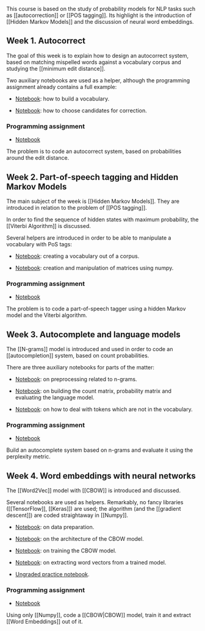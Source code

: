 This course is based on the study of probability models for NLP tasks such as [[autocorrection]] or
[[POS tagging]]. Its highlight is the introduction of [[Hidden Markov Models]] and the discussion
of neural word embeddings.

## Week 1. Autocorrect

The goal of this week is to explain how to design an autocorrect system, based on matching mispelled
words against a vocabulary corpus and studying the [[minimum edit distance]].

Two auxiliary notebooks are used as a helper, although the programming assignment already contains a
full example:

- [Notebook](https://github.com/ber2/coursera/blob/master/nlp-specialization/2-probabilistic-models/week1-vocab-build-demo.ipynb): how to build a vocabulary.

- [Notebook](https://github.com/ber2/coursera/blob/master/nlp-specialization/2-probabilistic-models/week1-candidates-from-edits-demo.ipynb): how to choose candidates for correction.

### Programming assignment

- [Notebook](https://github.com/ber2/coursera/blob/master/nlp-specialization/2-probabilistic-models/week1-autocorrect.ipynb)

The problem is to code an autocorrect system, based on probabilities around the edit distance.

## Week 2. Part-of-speech tagging and Hidden Markov Models

The main subject of the week is [[Hidden Markov Models]]. They are introduced in relation to the problem
of [[POS tagging]].

In order to find the sequence of hidden states with maximum probability, the [[Viterbi Algorithm]] is discussed.

Several helpers are introduced in order to be able to manipulate a vocabulary with PoS tags:

- [Notebook](https://github.com/ber2/coursera/blob/master/nlp-specialization/2-probabilistic-models/week2-tagging-vocabs.ipynb): creating a vocabulary out of a corpus.

- [Notebook](https://github.com/ber2/coursera/blob/master/nlp-specialization/2-probabilistic-models/week2-numpy-tags-demo.ipynb): creation and manipulation of matrices using numpy.

### Programming assignment

- [Notebook](https://github.com/ber2/coursera/blob/master/nlp-specialization/2-probabilistic-models/week2-pos-tagging.ipynb)

The problem is to code a part-of-speech tagger using a hidden Markov model and the Viterbi
algorithm.

## Week 3. Autocomplete and language models

The [[N-grams]] model is introduced and used in order to code an [[autocompletion]] system, based on count
probabilities.

There are three auxiliary notebooks for parts of the matter:

- [Notebook](https://github.com/ber2/coursera/blob/master/nlp-specialization/2-probabilistic-models/week3-ngrams-demo.ipynb): on preprocessing related to n-grams.

- [Notebook](https://github.com/ber2/coursera/blob/master/nlp-specialization/2-probabilistic-models/week3-language-model-demo.ipynb): on building the count matrix, probability matrix
  and evaluating the language model.

- [Notebook](https://github.com/ber2/coursera/blob/master/nlp-specialization/2-probabilistic-models/week3-out-of-vocab-demo.ipynb): on how to deal with tokens which are not in the
  vocabulary.

### Programming assignment

- [Notebook](https://github.com/ber2/coursera/blob/master/nlp-specialization/2-probabilistic-models/week3-autocomplete.ipynb)

Build an autocomplete system based on n-grams and evaluate it using the perplexity metric.

## Week 4. Word embeddings with neural networks

The [[Word2Vec]] model with [[CBOW]] is introduced and discussed.

Several notebooks are used as helpers. Remarkably, no fancy libraries ([[TensorFlow]], [[Keras]]) are used;
the algorithm (and the [[gradient descent]]) are coded straightaway in [[Numpy]].

- [Notebook](https://github.com/ber2/coursera/blob/master/nlp-specialization/2-probabilistic-models/week4-data-prep-demo.ipynb): on data preparation.

- [Notebook](https://github.com/ber2/coursera/blob/master/nlp-specialization/2-probabilistic-models/week4-model-architecture-demo.ipynb): on the architecture of the CBOW model.

- [Notebook](https://github.com/ber2/coursera/blob/master/nlp-specialization/2-probabilistic-models/week4-cbow-training-demo.ipynb): on training the CBOW model.

- [Notebook](https://github.com/ber2/coursera/blob/master/nlp-specialization/2-probabilistic-models/week4-word-embedding-extraction-demo.ipynb): on extracting word vectors from a
  trained model.

- [Ungraded practice notebook](https://github.com/ber2/coursera/blob/master/nlp-specialization/2-probabilistic-models/week4-practice-notebook-demo.ipynb).


### Programming assignment

- [Notebook](https://github.com/ber2/coursera/blob/master/nlp-specialization/2-probabilistic-models/week4-word-embeddings.ipynb)

Using only [[Numpy]], code a [[CBOW|CBOW]] model, train it and extract [[Word Embeddings]] out of it.


